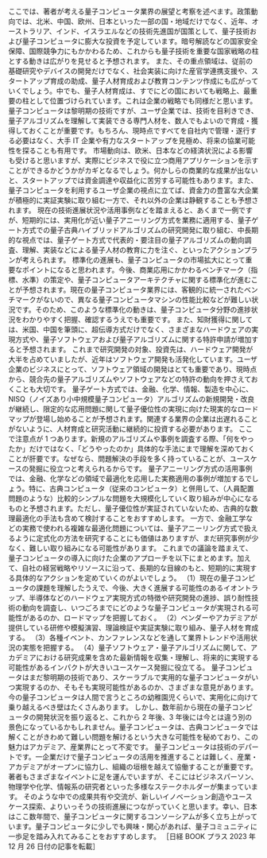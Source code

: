###

ここでは、著者が考える量子コンピュータ業界の展望と考察を述べます。政策動向では、北米、中国、欧州、日本といった一部の国・地域だけでなく、近年、オーストラリア、インド、イスラエルなどの技術先進国が国策として、量子技術および量子コンピュータに膨大な投資を予定しています。暗号解読などの国家安全保障、国際競争力にもかかわるため、これからも量子技術を重要な国家戦略の柱とする動きは広がりを見せると予想されます。
また、その重点領域は、従前の基礎研究やデバイスの開発だけでなく、社会実装に向けた産官学連携支援や、スタートアップ育成の助成、量子人材育成および教育コンテンツ作成にも広がっていくでしょう。中でも、量子人材育成は、すでにどの国においても戦略上、最重要の柱として位置づけられています。これは企業の戦略でも同様だと思います。
量子コンピュータは黎明期の技術ですが、ユーザ企業では、技術を目利きでき、量子アルゴリズムを理解して実装できる専門人材を、数人でもよいので育成・獲得しておくことが重要です。もちろん、現時点ですべてを自社内で管理・遂行する必要はなく、大手 IT 企業や有力なスタートアップを見極め、将来の協業可能性を探ることも有用です。
市場動向は、欧米、日本などの経済状況による影響も受けると思いますが、実際にビジネスで役に立つ商用アプリケーションを示すことができるかどうかがカギとなるでしょう。何かしらの商業的な成果が出ないと、スタートアップでは資金調達や収益化に苦労する可能性もあります。また、量子コンピュータを利用するユーザ企業の視点に立てば、資金力の豊富な大企業が積極的に実証実験に取り組む一方で、それ以外の企業は静観することも予想されます。
現在の技術進展状況や活用事例などを踏まえると、あくまで一例ですが、短期的には、実用化が近い量子アニーリング方式を業務に適用する、量子ゲート方式での量子古典ハイブリッドアルゴリズムの研究開発に取り組む、中長期的な視点では、量子ゲート方式で代表的・要注目の量子アルゴリズムの動向調査、理解、実装などによる量子人材の教育に力を注ぐ、といったアクションプランが考えられます。
標準化の進展も、量子コンピュータの市場拡大にとって重要なポイントになると思われます。今後、商業応用にかかわるベンチマーク（指標、水準）の策定や、量子コンピュータアーキテクチャに関する標準化が進むことが予想されます。現在の量子コンピュータ業界には、客観的に統一されたベンチマークがないので、異なる量子コンピュータマシンの性能比較などが難しい状況です。そのため、このような標準化の動きは、量子コンピュータ分野の進捗状況をわかりやすく把握、確認するうえでも重要です。
また、知財獲得に関しては、米国、中国を筆頭に、超伝導方式だけでなく、さまざまなハードウェアの実現方式や、量子ソフトウェアおよび量子アルゴリズムに関する特許申請が増加すると予想されます。
これまで研究開発の対象、投資先は、ハードウェア開発が大半を占めていましたが、近年はソフトウェア開発も活発化しています。ユーザ企業のビジネスにとって、ソフトウェア領域の開発はとても重要であり、現時点から、競合先の量子アルゴリズムやソフトウェアなどの特許の動向を押さえておくことも大切です。
量子ゲート方式では、金融、化学、情報、製造を中心に、NISQ（ノイズあり小中規模量子コンピュータ）アルゴリズムの新規開発・改良が継続し、限定的な応用問題に関して量子優位性の実現に向けた現実的なロードマップが登場し始めることが予想されます。関連する業界の企業は出遅れることがないように、人材育成と研究活動に継続的に投資する必要があります。
ここで注意点が 1 つあります。新規のアルゴリズムや事例を調査する際、「何をやったか」だけではなく、「どうやったのか」具体的な手法にまで理解を深めておくことが肝要です。なぜなら、問題解決の手段を多く持っていることが、ユースケースの発掘に役立つと考えられるからです。
量子アニーリング方式の活用事例では、金融、化学などの領域で最適化を応用した実務適用の事例が増加するでしょう。特に、古典コンピュータ（従来のコンピュータ）と併用して、（人員配置問題のような）比較的シンプルな問題を大規模化していく取り組みが中心になるものと予想されます。ただし、量子優位性が実証されていないため、古典的な数理最適化の手法も含めて検討することをおすすめします。
一方で、金融工学などの実務で使われる複雑な最適化問題については、量子アニーリング方式で扱えるように定式化の方法を研究することにも価値はありますが、まだ研究事例が少なく、難しい取り組みになる可能性があります。
これまでの議論を踏まえて、量子コンピュータの導入に向けた企業のアプローチを以下にまとめます。加えて、自社の経営戦略やリソースに沿って、長期的な目線のもと、短期的に実現する具体的なアクションを定めていくのがよいでしょう。
（1）現在の量子コンピュータの課題を理解したうえで、今後、大きく進展する可能性のあるイオントラップ、半導体などのハードウェア実現方式の特徴や研究開発の進捗、誤り耐性技術の動向を調査し、いつごろまでにどのような量子コンピュータが実現される可能性があるのか、ロードマップを把握しておく。
（2）ベンダーやアカデミアが提供している研修や模擬演習、理論検証や実証実験に取り組み、量子人材を育成する。
（3）各種イベント、カンファレンスなどを通して業界トレンドや活用状況の実態を把握する。
（4）量子ソフトウェア・量子アルゴリズムに関して、アカデミアにおける研究成果を含めた最新情報を収集・理解し、将来的に実現する可能性があるインパクトが大きいユースケース発掘に役立てる。
量子コンピュータはまだ黎明期の技術であり、スケーラブルで実用的な量子コンピュータがいつ実現するのか、そもそも実現可能性があるのか、さまざまな意見があります。今の量子コンピュータは人間で言うところの幼稚園児くらいで、実用化に向けて乗り越えるべき壁はたくさんあります。
しかし、数年前から現在の量子コンピュータの開発状況を振り返ると、これから 2 年後、3 年後には今とは違う別の景色になっているかもしれません。量子コンピュータは、古典コンピュータでは解くことがきわめて難しい問題を解けるという大きな可能性を秘めており、この魅力はアカデミア、産業界にとって不変です。
量子コンピュータは技術のデパートです。一企業だけで量子コンピュータの活用を推進することは難しく、産業・アカデミアがオープンに協力し、組織の垣根を越えて協働することが重要です。著者もさまざまなイベントに足を運んでいますが、そこにはビジネスパーソン、物理学や化学、情報系の研究者といった多様なステークホルダーが集まっています。
そのような中での成果共有や交流が、新しいイノベーション創造やユースケース探索、よりいっそうの技術進展につながっていくと思います。幸い、日本はここ数年間で、量子コンピュータに関するコンソーシアムが多く立ち上がっています。量子コンピュータに少しでも興味・関心があれば、量子コミュニティに一歩足を踏み入れてみることをおすすめします。
［日経 BOOK プラス 2023 年 12 月 26 日付の記事を転載］
